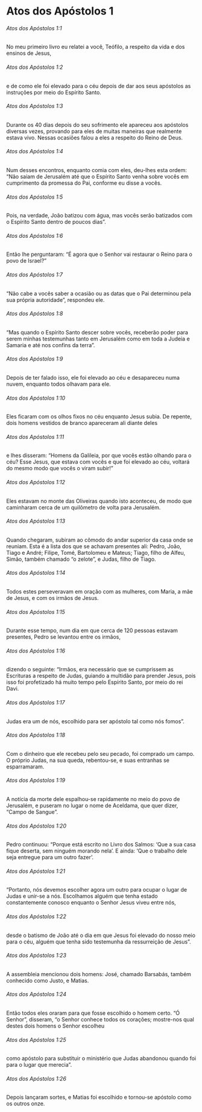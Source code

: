 # Atos dos Apóstolos 1

###### Atos dos Apóstolos 1:1

No meu primeiro livro eu relatei a você, Teófilo, a respeito da vida e dos ensinos de Jesus,

###### Atos dos Apóstolos 1:2

e de como ele foi elevado para o céu depois de dar aos seus apóstolos as instruções por meio do Espírito Santo.

###### Atos dos Apóstolos 1:3

Durante os 40 dias depois do seu sofrimento ele apareceu aos apóstolos diversas vezes, provando para eles de muitas maneiras que realmente estava vivo. Nessas ocasiões falou a eles a respeito do Reino de Deus.

###### Atos dos Apóstolos 1:4

Num desses encontros, enquanto comia com eles, deu-lhes esta ordem: “Não saiam de Jerusalém até que o Espírito Santo venha sobre vocês em cumprimento da promessa do Pai, conforme eu disse a vocês.

###### Atos dos Apóstolos 1:5

Pois, na verdade, João batizou com água, mas vocês serão batizados com o Espírito Santo dentro de poucos dias”.

###### Atos dos Apóstolos 1:6

Então lhe perguntaram: “É agora que o Senhor vai restaurar o Reino para o povo de Israel?”

###### Atos dos Apóstolos 1:7

“Não cabe a vocês saber a ocasião ou as datas que o Pai determinou pela sua própria autoridade”, respondeu ele.

###### Atos dos Apóstolos 1:8

“Mas quando o Espírito Santo descer sobre vocês, receberão poder para serem minhas testemunhas tanto em Jerusalém como em toda a Judeia e Samaria e até nos confins da terra”.

###### Atos dos Apóstolos 1:9

Depois de ter falado isso, ele foi elevado ao céu e desapareceu numa nuvem, enquanto todos olhavam para ele.

###### Atos dos Apóstolos 1:10

Eles ficaram com os olhos fixos no céu enquanto Jesus subia. De repente, dois homens vestidos de branco apareceram ali diante deles

###### Atos dos Apóstolos 1:11

e lhes disseram: “Homens da Galileia, por que vocês estão olhando para o céu? Esse Jesus, que estava com vocês e que foi elevado ao céu, voltará do mesmo modo que vocês o viram subir!”

###### Atos dos Apóstolos 1:12

Eles estavam no monte das Oliveiras quando isto aconteceu, de modo que caminharam cerca de um quilômetro de volta para Jerusalém.

###### Atos dos Apóstolos 1:13

Quando chegaram, subiram ao cômodo do andar superior da casa onde se reuniam. Esta é a lista dos que se achavam presentes ali: Pedro, João, Tiago e André; Filipe, Tomé, Bartolomeu e Mateus; Tiago, filho de Alfeu, Simão, também chamado “o zelote”, e Judas, filho de Tiago.

###### Atos dos Apóstolos 1:14

Todos estes perseveravam em oração com as mulheres, com Maria, a mãe de Jesus, e com os irmãos de Jesus.

###### Atos dos Apóstolos 1:15

Durante esse tempo, num dia em que cerca de 120 pessoas estavam presentes, Pedro se levantou entre os irmãos,

###### Atos dos Apóstolos 1:16

dizendo o seguinte: “Irmãos, era necessário que se cumprissem as Escrituras a respeito de Judas, guiando a multidão para prender Jesus, pois isso foi profetizado há muito tempo pelo Espírito Santo, por meio do rei Davi.

###### Atos dos Apóstolos 1:17

Judas era um de nós, escolhido para ser apóstolo tal como nós fomos”.

###### Atos dos Apóstolos 1:18

Com o dinheiro que ele recebeu pelo seu pecado, foi comprado um campo. O próprio Judas, na sua queda, rebentou-se, e suas entranhas se esparramaram.

###### Atos dos Apóstolos 1:19

A notícia da morte dele espalhou-se rapidamente no meio do povo de Jerusalém, e puseram no lugar o nome de Aceldama, que quer dizer, “Campo de Sangue”.

###### Atos dos Apóstolos 1:20

Pedro continuou: “Porque está escrito no Livro dos Salmos: ‘Que a sua casa fique deserta, sem ninguém morando nela’. E ainda: ‘Que o trabalho dele seja entregue para um outro fazer’.

###### Atos dos Apóstolos 1:21

“Portanto, nós devemos escolher agora um outro para ocupar o lugar de Judas e unir-se a nós. Escolhamos alguém que tenha estado constantemente conosco enquanto o Senhor Jesus viveu entre nós,

###### Atos dos Apóstolos 1:22

desde o batismo de João até o dia em que Jesus foi elevado do nosso meio para o céu, alguém que tenha sido testemunha da ressurreição de Jesus”.

###### Atos dos Apóstolos 1:23

A assembleia mencionou dois homens: José, chamado Barsabás, também conhecido como Justo, e Matias.

###### Atos dos Apóstolos 1:24

Então todos eles oraram para que fosse escolhido o homem certo. “Ó Senhor”, disseram, “o Senhor conhece todos os corações; mostre-nos qual destes dois homens o Senhor escolheu

###### Atos dos Apóstolos 1:25

como apóstolo para substituir o ministério que Judas abandonou quando foi para o lugar que merecia”.

###### Atos dos Apóstolos 1:26

Depois lançaram sortes, e Matias foi escolhido e tornou-se apóstolo como os outros onze.

